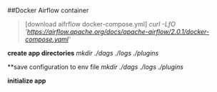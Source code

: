 ##Docker Airflow container
>[download aifrflow docker-compose.yml] *curl -LfO 'https://airflow.apache.org/docs/apache-airflow/2.0.1/docker-compose.yaml'*

**create app directories**
*mkdir ./dags ./logs ./plugins*

**save configuration to env file
*mkdir ./dags ./logs ./plugins*


**initialize app**